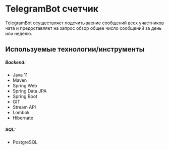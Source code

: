 # TelegramBot счетчик

TelegramBot осуществляет подсчитываение сообщений всех участников чата и предоставляет на запрос обзор общее число сообщений за день или неделю.

## Используемые технологии/инструменты
##### Backend:
- Java 11
- Maven
- Spring Web
- Spring Data JPA
- Spring Boot
- GIT
- Stream API
- Lombok
- Hibernate

##### SQL:
- PostgreSQL
